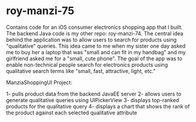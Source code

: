 roy-manzi-75
============

Contains code for an iOS consumer electronics shopping app that I built. The backend Java code is my other repo: roy-manzi-74. The central idea behind the application was to allow users to search for products using "qualitative" queries. This idea came to me when my sister one day asked me to buy her a laptop that was "small and can fit in my handbag" and my girlfriend asked me for a "small, cute phone". The goal of the app was to enable non-technical people search for electronics products using qualitative search terms like "small, fast, attractive, light, etc."

ManziaShoppingUI Project:

1- pulls product data from the backend JavaEE server
2- allows users to generate qualitative queries using UIPickerView
3- displays top-ranked products for the qualitative query
4- displays a chart that shows the rank of the product against each selected qualitative attribute
